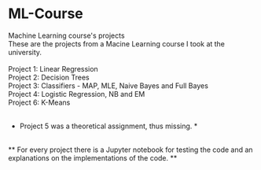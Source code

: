 # ML-Course
 Machine Learning course's projects
<br>
These are the projects from a Macine Learning course I took at the university.
<br>
<br>
Project 1: Linear Regression
<br>
Project 2: Decision Trees
<br>
Project 3: Classifiers - MAP, MLE, Naive Bayes and Full Bayes
<br>
Project 4: Logistic Regression, NB and EM
<br>
Project 6: K-Means
<br>
<br>
* Project 5 was a theoretical assignment, thus missing. *
<br>
 ** For every project there is a Jupyter notebook for testing the code and an explanations on the implementations of the code. **
